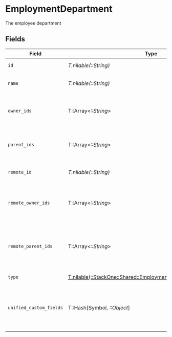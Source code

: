 # EmploymentDepartment

The employee department


## Fields

| Field                                                                                                                    | Type                                                                                                                     | Required                                                                                                                 | Description                                                                                                              | Example                                                                                                                  |
| ------------------------------------------------------------------------------------------------------------------------ | ------------------------------------------------------------------------------------------------------------------------ | ------------------------------------------------------------------------------------------------------------------------ | ------------------------------------------------------------------------------------------------------------------------ | ------------------------------------------------------------------------------------------------------------------------ |
| `id`                                                                                                                     | *T.nilable(::String)*                                                                                                    | :heavy_minus_sign:                                                                                                       | Unique identifier                                                                                                        | 8187e5da-dc77-475e-9949-af0f1fa4e4e3                                                                                     |
| `name`                                                                                                                   | *T.nilable(::String)*                                                                                                    | :heavy_minus_sign:                                                                                                       | The name of the group                                                                                                    | Engineering                                                                                                              |
| `owner_ids`                                                                                                              | T::Array<*::String*>                                                                                                     | :heavy_minus_sign:                                                                                                       | The list of group owner ids of the given group                                                                           | [<br/>"cxIQNjUyEDM0",<br/>"cxIQNjQzNzA0MQ"<br/>]                                                                         |
| `parent_ids`                                                                                                             | T::Array<*::String*>                                                                                                     | :heavy_minus_sign:                                                                                                       | The list of parent group ids of the given group                                                                          | [<br/>"cxIQNjUyNDM0",<br/>"cxIQNjQzNzI0MQ"<br/>]                                                                         |
| `remote_id`                                                                                                              | *T.nilable(::String)*                                                                                                    | :heavy_minus_sign:                                                                                                       | Provider's unique identifier                                                                                             | 8187e5da-dc77-475e-9949-af0f1fa4e4e3                                                                                     |
| `remote_owner_ids`                                                                                                       | T::Array<*::String*>                                                                                                     | :heavy_minus_sign:                                                                                                       | The list of remote group owner ids of the given group                                                                    | [<br/>"475364",<br/>"4327652"<br/>]                                                                                      |
| `remote_parent_ids`                                                                                                      | T::Array<*::String*>                                                                                                     | :heavy_minus_sign:                                                                                                       | Provider's list of parent group remote ids of the given group                                                            | [<br/>"652434",<br/>"6437241"<br/>]                                                                                      |
| `type`                                                                                                                   | [T.nilable(::StackOne::Shared::EmploymentSchemasDepartmentType)](../../models/shared/employmentschemasdepartmenttype.md) | :heavy_minus_sign:                                                                                                       | The type of the group                                                                                                    |                                                                                                                          |
| `unified_custom_fields`                                                                                                  | T::Hash[Symbol, *::Object*]                                                                                              | :heavy_minus_sign:                                                                                                       | Custom Unified Fields configured in your StackOne project                                                                | {<br/>"my_project_custom_field_1": "REF-1236",<br/>"my_project_custom_field_2": "some other value"<br/>}                 |